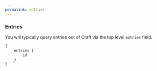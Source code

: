 ```yaml
---
permalink: entries
---
```


### Entries

You will typically query entries out of Craft via the top level `entries` field.

```graphql
{
    entries {
        id
    }
}
``` 